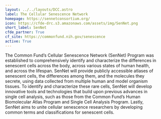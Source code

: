 ```yaml
---
layout: ../../layouts/DCC.astro
label: The Cellular Senescence Network
homepage: https://sennetconsortium.org/
icon: https://cfde-drc.s3.amazonaws.com/assets/img/SenNet.png
short_label: SenNet
cfde_partner: True
cf_site: https://commonfund.nih.gov/senescence
active: True
---
```

The Common Fund’s Cellular Senescence Network (SenNet) Program was established to comprehensively identify and characterize the differences in senescent cells across the body, across various states of human health, and across the lifespan. SenNet will provide publicly accessible atlases of senescent cells, the differences among them, and the molecules they secrete, using data collected from multiple human and model organism tissues. To identify and characterize these rare cells, SenNet will develop innovative tools and technologies that build upon previous advances in single cell analysis, such as those from the Common Fund’s Human Biomolecular Atlas Program and Single Cell Analysis Program. Lastly, SenNet aims to unite cellular senescence researchers by developing common terms and classifications for senescent cells.